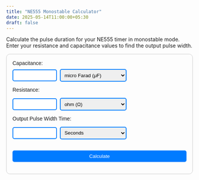 ```yaml
---
title: "NE555 Monostable Calculator"
date: 2025-05-14T11:00:00+05:30
draft: false
---
```


Calculate the pulse duration for your NE555 timer in monostable mode. Enter your resistance and capacitance values to find the output pulse width.

<style>
  .calculator {
    max-width: 600px;
    padding: 1rem;
    border: 1px solid #ccc;
    border-radius: 10px;
    font-family: sans-serif;
  }

  .calculator .input-group {
    display: flex;
    gap: 0.5rem;
    margin: 0.5rem 0;
    align-items: center;
  }

  .calculator .input-group input {
    width: 120px;
    padding: 0.4rem;
    border: 2px solid #007bff;
    border-radius: 5px;
    outline: none;
    box-sizing: border-box;
  }

  .calculator .input-group select {
    width: 180px;
    padding: 0.4rem;
    border: 2px solid #007bff;
    border-radius: 5px;
    outline: none;
    box-sizing: border-box;
  }

  .calculator .input-group input:focus,
  .calculator .input-group select:focus {
    border-color: #0056b3;
    box-shadow: 0 0 0 2px rgba(0, 123, 255, 0.3);
  }

  .calculator button {
    margin-top: 1rem;
    padding: 0.5rem;
    width: 100%;
    background-color: #007bff;
    color: white;
    border: none;
    border-radius: 5px;
    cursor: pointer;
  }

  .error-message {
    color: red;
    margin-top: 1rem;
  }

  .result {
    margin-top: 1rem;
    font-weight: bold;
  }
</style>

<div class="calculator">
  <label for="capacitanceValue">Capacitance:</label>
  <div class="input-group">
    <input type="number" id="capacitanceValue" min="0" step="any" oninput="limitDigits(this)">
    <select id="capacitanceUnit">
      <option value="1e-6">micro Farad (μF)</option>
      <option value="1e-9">nano Farad (nF)</option>
    </select>
  </div>
  
  <label for="resistanceValue">Resistance:</label>
  <div class="input-group">
    <input type="number" id="resistanceValue" min="0" step="any" oninput="limitDigits(this)">
    <select id="resistanceUnit">
      <option value="1">ohm (Ω)</option>
      <option value="1000">Kilo ohm (KΩ)</option>
      <option value="1000000">Mega ohm (MΩ)</option>
    </select>
  </div>
  
  <label for="timeValue">Output Pulse Width Time:</label>
  <div class="input-group">
    <input type="number" id="timeValue" step="any" oninput="limitDigits(this)">
    <select id="timeUnit" onchange="calculate()">
      <option value="1">Seconds</option>
      <option value="60">Minutes</option>
      <option value="3600">Hours</option>
    </select>
  </div>
  
  <button onclick="calculate()">Calculate</button>
  
  <div class="error-message" id="errorMessage"></div>
  <div class="result" id="resultFields"></div>
</div>

<script>
  function calculate() {
    const capacitanceValue = parseFloat(document.getElementById("capacitanceValue").value);
    const capacitanceUnit = parseFloat(document.getElementById("capacitanceUnit").value);
    const resistanceValue = parseFloat(document.getElementById("resistanceValue").value);
    const resistanceUnit = parseFloat(document.getElementById("resistanceUnit").value);
    const timeValue = parseFloat(document.getElementById("timeValue").value);
    const timeUnit = parseFloat(document.getElementById("timeUnit").value);
    const errorMessage = document.getElementById("errorMessage");

    const capacitanceInFarads = capacitanceValue * capacitanceUnit;
    const resistanceInOhms = resistanceValue * resistanceUnit;
    const timeInSeconds = timeValue * timeUnit;

    if (isFinite(capacitanceInFarads) && isFinite(resistanceInOhms)) {
      errorMessage.textContent = "";
      const calculatedTime = 1.1 * resistanceInOhms * capacitanceInFarads;
      updateTimeField(calculatedTime);
    } else if (isFinite(capacitanceInFarads) && isFinite(timeInSeconds)) {
      errorMessage.textContent = "";
      const calculatedResistance = timeInSeconds / (1.1 * capacitanceInFarads);
      updateResistanceField(calculatedResistance);
    } else if (isFinite(resistanceInOhms) && isFinite(timeInSeconds)) {
      errorMessage.textContent = "";
      const calculatedCapacitance = timeInSeconds / (1.1 * resistanceInOhms);
      updateCapacitanceField(calculatedCapacitance);
    } else {
      errorMessage.textContent = "Invalid input";
    }
  }

  function updateTimeField(calculatedTime) {
    const timeUnit = parseFloat(document.getElementById("timeUnit").value);
    if (timeUnit === 60) {
      document.getElementById("timeValue").value = (calculatedTime / 60).toFixed(6);
    } else if (timeUnit === 3600) {
      document.getElementById("timeValue").value = (calculatedTime / 3600).toFixed(6);
    } else {
      document.getElementById("timeValue").value = calculatedTime.toFixed(6);
    }
  }

  function updateResistanceField(calculatedResistance) {
    const resistanceUnit = parseFloat(document.getElementById("resistanceUnit").value);
    if (resistanceUnit === 1000) {
      document.getElementById("resistanceValue").value = (calculatedResistance / 1000).toFixed(6);
    } else if (resistanceUnit === 1000000) {
      document.getElementById("resistanceValue").value = (calculatedResistance / 1000000).toFixed(6);
    } else {
      document.getElementById("resistanceValue").value = calculatedResistance.toFixed(6);
    }
  }

  function updateCapacitanceField(calculatedCapacitance) {
    const capacitanceUnit = parseFloat(document.getElementById("capacitanceUnit").value);
    if (capacitanceUnit === 1e-6) {
      document.getElementById("capacitanceValue").value = (calculatedCapacitance * 1e6).toFixed(6);
    } else {
      document.getElementById("capacitanceValue").value = (calculatedCapacitance * 1e9).toFixed(6);
    }
  }

  function limitDigits(input) {
    const val = input.value;
    const parts = val.split('.');
    const integerPart = parts[0].replace(/\D/g, '').slice(0, 10);
    const decimalPart = parts[1] ? parts[1].replace(/\D/g, '').slice(0, 10) : '';
    input.value = decimalPart ? `${integerPart}.${decimalPart}` : integerPart;
  }
</script>
